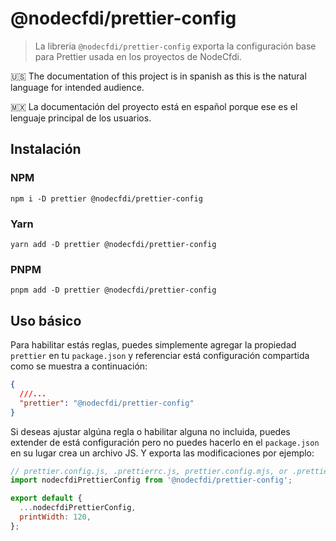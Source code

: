 # @nodecfdi/prettier-config

> La libreria `@nodecfdi/prettier-config` exporta la configuración base para Prettier usada en los proyectos de NodeCfdi.

:us: The documentation of this project is in spanish as this is the natural language for intended audience.

:mexico: La documentación del proyecto está en español porque ese es el lenguaje principal de los usuarios.

## Instalación

### NPM

```shell
npm i -D prettier @nodecfdi/prettier-config
```

### Yarn

```shell
yarn add -D prettier @nodecfdi/prettier-config
```

### PNPM

```shell
pnpm add -D prettier @nodecfdi/prettier-config
```

## Uso básico

Para habilitar estás reglas, puedes simplemente agregar la propiedad `prettier` en tu `package.json` y referenciar está configuración compartida como se muestra a continuación:

```json
{
  ///...
  "prettier": "@nodecfdi/prettier-config"
}
```

Si deseas ajustar algúna regla o habilitar alguna no incluida, puedes extender de está configuración pero no puedes hacerlo en el `package.json` en su lugar crea un archivo JS. Y exporta las modificaciones por ejemplo:

```js
// prettier.config.js, .prettierrc.js, prettier.config.mjs, or .prettierrc.mjs
import nodecfdiPrettierConfig from '@nodecfdi/prettier-config';

export default {
  ...nodecfdiPrettierConfig,
  printWidth: 120,
};
```
